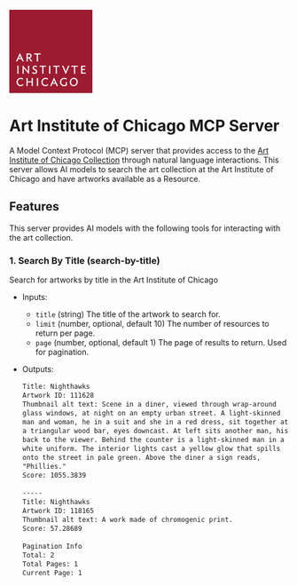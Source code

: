 [![artic-logo](https://raw.githubusercontent.com/Art-Institute-of-Chicago/template/main/aic-logo.gif)](https://www.artic.edu/)

# Art Institute of Chicago MCP Server

A Model Context Protocol (MCP) server that provides access to the [Art Institute of Chicago Collection](https://www.artic.edu/collection) through natural language interactions. This server allows AI models to search the art collection at the Art Institute of Chicago and have artworks available as a Resource.

## Features

This server provides AI models with the following tools for interacting with the art collection.

### 1. Search By Title (search-by-title)

Search for artworks by title in the Art Institute of Chicago

- Inputs:
  - `title` (string) The title of the artwork to search for.
  - `limit` (number, optional, default 10) The number of resources to return per page.
  - `page` (number, optional, default 1) The page of results to return. Used for pagination.
- Outputs:

  ```
  Title: Nighthawks
  Artwork ID: 111628
  Thumbnail alt text: Scene in a diner, viewed through wrap-around glass windows, at night on an empty urban street. A light-skinned man and woman, he in a suit and she in a red dress, sit together at a triangular wood bar, eyes downcast. At left sits another man, his back to the viewer. Behind the counter is a light-skinned man in a white uniform. The interior lights cast a yellow glow that spills onto the street in pale green. Above the diner a sign reads, "Phillies."
  Score: 1055.3839

  -----
  Title: Nighthawks
  Artwork ID: 118165
  Thumbnail alt text: A work made of chromogenic print.
  Score: 57.28689

  Pagination Info
  Total: 2
  Total Pages: 1
  Current Page: 1
  ```
